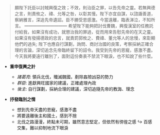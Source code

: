 > 願陛下託臣以討賊興復之效；不效，則治臣之罪，以告先帝之靈。若無興德之言，則責攸之、禕、允等之咎，以彰其慢。陛下亦宜自謀，以諮諏善道，察納雅言，深追先帝遺詔。臣不勝受恩感激。今當遠離，臨表涕泣，不知所言。
> ━━━━━━━━━━
> 希望陛下能夠把討伐曹魏，興復漢室的任務託付給我，如果沒有成功，就懲治我的罪過，從而用來告慰先帝的在天之靈。如果沒有發揚德政的忠言，就責罰郭攸之、費禕、董允等人的怠慢，來彰顯他們的過失; 陛下也應自行謀劃，詢問、商討治國的良策，考察採納正確合理的言論，深切追念先帝臨終留下的詔令。我受到先帝的恩寵，感激不盡。今天我將要遠行離別了，面對這份奏表不禁流下眼淚，也不知說了些什麼。

- **重申復興之計**
	- *諸葛亮*: 領兵北伐，殲滅魏國，剷除姦險凶惡的勢力
	- *群臣*: 進獻興旺國家的建議，正確處理內政
	- *後主*: 自行謀劃，採納合理的建議，深切追隨先帝的教誨、理念

- **抒發臨別之情**
	- 想到先帝天盡的恩寵，感激不盡
	- 將要遠離後主和國土，感到不捨
	- 北伐之路漫漫，終點未可期，雖然意志堅定，但依然有徬徨之感
	  ↪️ 百感交集，難以抑制地流下眼淚